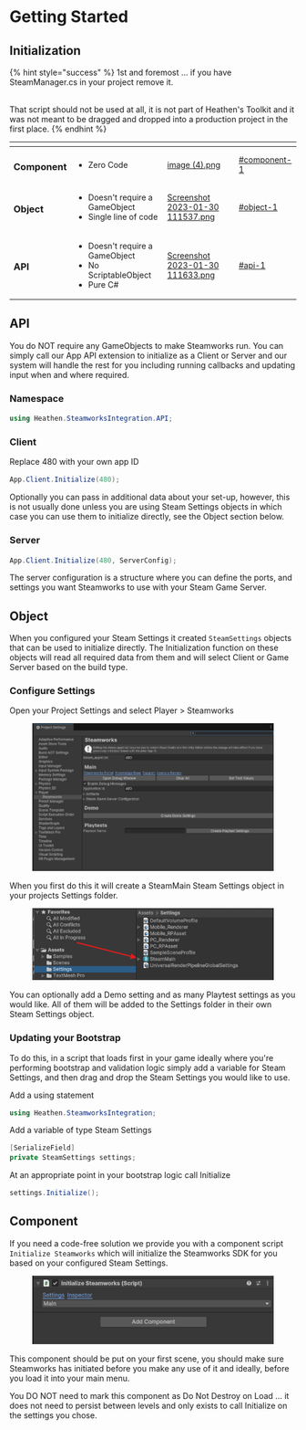 # Getting Started

## Initialization

{% hint style="success" %}
1st and foremost ... if you have SteamManager.cs in your project remove it.

\
That script should not be used at all, it is not part of Heathen's Toolkit and it was not meant to be dragged and dropped into a production project in the first place.
{% endhint %}

<table data-view="cards"><thead><tr><th></th><th></th><th data-hidden data-card-cover data-type="files"></th><th data-hidden data-card-target data-type="content-ref"></th></tr></thead><tbody><tr><td><h3>Component</h3></td><td><ul><li>Zero Code</li></ul></td><td><a href="../../.gitbook/assets/image (4).png">image (4).png</a></td><td><a href="getting-started.md#component-1">#component-1</a></td></tr><tr><td><h3>Object</h3></td><td><ul><li>Doesn't require a GameObject</li><li>Single line of code</li></ul></td><td><a href="../../.gitbook/assets/Screenshot 2023-01-30 111537.png">Screenshot 2023-01-30 111537.png</a></td><td><a href="getting-started.md#object-1">#object-1</a></td></tr><tr><td><h3>API</h3></td><td><ul><li>Doesn't require a GameObject</li><li>No ScriptableObject</li><li>Pure C#</li></ul></td><td><a href="../../.gitbook/assets/Screenshot 2023-01-30 111633.png">Screenshot 2023-01-30 111633.png</a></td><td><a href="getting-started.md#api-1">#api-1</a></td></tr></tbody></table>

## API

You do NOT require any GameObjects to make Steamworks run. You can simply call our App API extension to initialize as a Client or Server and our system will handle the rest for you including running callbacks and updating input when and where required.

### Namespace

```csharp
using Heathen.SteamworksIntegration.API;
```

### Client

Replace 480 with your own app ID

```csharp
App.Client.Initialize(480);
```

Optionally you can pass in additional data about your set-up, however, this is not usually done unless you are using Steam Settings objects in which case you can use them to initialize directly, see the Object section below.

### Server

```csharp
App.Client.Initialize(480, ServerConfig);
```

The server configuration is a structure where you can define the ports, and settings you want Steamworks to use with your Steam Game Server.

## Object

When you configured your Steam Settings it created `SteamSettings` objects that can be used to initialize directly. The Initialization function on these objects will read all required data from them and will select Client or Game Server based on the build type.

### Configure Settings

Open your Project Settings and select Player > Steamworks

<figure><img src="../../.gitbook/assets/image (5).png" alt=""><figcaption></figcaption></figure>

When you first do this it will create a SteamMain Steam Settings object in your projects Settings folder.

<figure><img src="../../.gitbook/assets/image (6).png" alt=""><figcaption></figcaption></figure>

You can optionally add a Demo setting and as many Playtest settings as you would like. All of them will be added to the Settings folder in their own Steam Settings object.

### Updating your Bootstrap

To do this, in a script that loads first in your game ideally where you're performing bootstrap and validation logic simply add a variable for Steam Settings, and then drag and drop the Steam Settings you would like to use.

Add a using statement

```csharp
using Heathen.SteamworksIntegration;
```

Add a variable of type Steam Settings

```csharp
[SerializeField]
private SteamSettings settings;
```

At an appropriate point in your bootstrap logic call Initialize

```csharp
settings.Initialize();
```

## Component

If you need a code-free solution we provide you with a component script `Initialize Steamworks` which will initialize the Steamworks SDK for you based on your configured Steam Settings.



<figure><img src="../../.gitbook/assets/image (3).png" alt=""><figcaption></figcaption></figure>

This component should be put on your first scene, you should make sure Steamworks has initiated before you make any use of it and ideally, before you load it into your main menu.

You DO NOT need to mark this component as Do Not Destroy on Load ... it does not need to persist between levels and only exists to call Initialize on the settings you chose.
